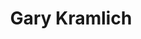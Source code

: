 ---
avatar: /images/people/grim.jpg
avatar_small: /images/people/grim_small.jpg
bio: Open Source Developer, Twitch Affiliate, Pidgin Lead Developer, IM Freedom Secretary.
homepage: https://reaperworld.com/
instagram: null
linkedin: null
title: Gary Kramlich
twitter: https://twitter.com/rw_grim
type: guest
username: grim
youtube: null
---